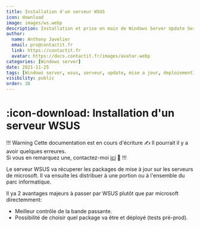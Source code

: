 ```yaml
---
title: Installation d'un serveur WSUS
icon: download
image: images/ws.webp
description: Installation et prise en main de Windows Server Update Services (WSUS)
author:
  name: Anthony Javelier
  email: pro@contactit.fr
  link: https://contactit.fr
  avatar: https://docs.contactit.fr/images/avatar.webp
categories: [Windows server]
date: 2021-11-25
tags: [Windows server, wsus, serveur, update, mise a jour, deploiement]
visibility: public
order: 38
---
```


# :icon-download: Installation d'un serveur WSUS

!!! Warning Cette documentation est en cours d'écriture :writing_hand:
Il pourrait il y a avoir quelques erreures.  
Si vous en remarquez une, contactez-moi [ici](mailto:pro@contactit.fr) :slightly_smiling_face:
!!!

Le serveur WSUS va récuperer les packages de mise à jour sur les serveurs de microsoft.
Il va ensuite les distribuer à une portion ou à l'ensemble du parc informatique.  

Il ya 2 avantages majeurs à passer par WSUS plutôt que par microsoft directemment:  

- Meilleur contrôle de la bande passante.
- Possibilité de choisir quel package va être et déployé (tests pré-prod).




















